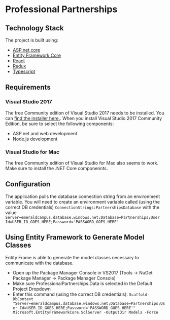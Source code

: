 # Professional Partnerships

## Technology Stack
The project is built using:
 * [ASP.net core](https://docs.microsoft.com/en-us/aspnet/core/)
 * [Entity Framework Core](https://docs.microsoft.com/en-us/ef/core/)
 * [React](https://reactjs.org)
 * [Redux](https://redux.js.org)
 * [Typescript](https://www.typescriptlang.org)


## Requirements
### Visual Studio 2017 
The free Community edition of Visual Studio 2017 needs to be installed. You can [find the installer here.](https://www.visualstudio.com/vs/). When you install Visual Studio 2017 Community Edition, be sure to select the following components:
 * ASP.net and web development
 * Node.js development
 
### Visual Studio for Mac
The free Community edition of Visual Studio for Mac also seems to work. Make sure to install the .NET Core componennts.
 
## Configuration
The application pulls the database connection string from an environment variable.  You will need to create an environment variable called (using the correct DB credentials) `ConnectionStrings:PartnershipsDatabase` with the value `Server=emeraldcampus.database.windows.net;Database=Partnerships;User Id=USER_ID_GOES_HERE;Password='PASSWORD_GOES_HERE'`
 

## Using Entity Framework to Generate Model Classes
Entity Frame is able to generate the model classes necessary to communicate with the database.
 * Open up the Package Manager Console in VS2017 (Tools -> NuGet Package Manager -> Package Manager Console)
 * Make sure ProfessionalPartnerships.Data is selected in the Default Project Dropdown
 * Enter this command (using the correct DB credentials): `Scaffold-DbContext "Server=emeraldcampus.database.windows.net;Database=Partnerships;User Id=USER_ID_GOES_HERE;Password='PASSWORD_GOES_HERE'" Microsoft.EntityFrameworkCore.SqlServer -OutputDir Models -Force`
